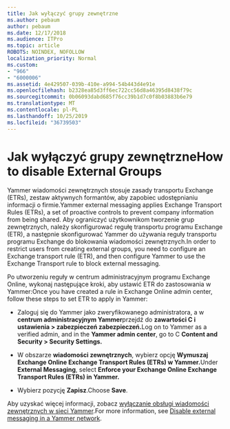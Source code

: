 ```yaml
---
title: Jak wyłączyć grupy zewnętrzne
ms.author: pebaum
author: pebaum
ms.date: 12/17/2018
ms.audience: ITPro
ms.topic: article
ROBOTS: NOINDEX, NOFOLLOW
localization_priority: Normal
ms.custom:
- "966"
- "6000006"
ms.assetid: 4e429507-039b-410e-a994-54b443d4e91e
ms.openlocfilehash: b2328ea85d3ff6ec722cc56d8a46395d8438f79c
ms.sourcegitcommit: 0b06093dabd685f76cc39b1d7c0f8b03883b6e79
ms.translationtype: MT
ms.contentlocale: pl-PL
ms.lasthandoff: 10/25/2019
ms.locfileid: "36739503"
---
```

# <a name="how-to-disable-external-groups"></a><span data-ttu-id="e5f14-102">Jak wyłączyć grupy zewnętrzne</span><span class="sxs-lookup"><span data-stu-id="e5f14-102">How to disable External Groups</span></span>

<span data-ttu-id="e5f14-103">Yammer wiadomości zewnętrznych stosuje zasady transportu Exchange (ETRs), zestaw aktywnych formantów, aby zapobiec udostępnianiu informacji o firmie.</span><span class="sxs-lookup"><span data-stu-id="e5f14-103">Yammer external messaging applies Exchange Transport Rules (ETRs), a set of proactive controls to prevent company information from being shared.</span></span> <span data-ttu-id="e5f14-104">Aby ograniczyć użytkownikom tworzenie grup zewnętrznych, należy skonfigurować regułę transportu programu Exchange (ETR), a następnie skonfigurować Yammer do używania reguły transportu programu Exchange do blokowania wiadomości zewnętrznych.</span><span class="sxs-lookup"><span data-stu-id="e5f14-104">In order to restrict users from creating external groups, you need to configure an Exchange transport rule (ETR), and then configure Yammer to use the Exchange Transport rule to block external messaging.</span></span>
  
<span data-ttu-id="e5f14-105">Po utworzeniu reguły w centrum administracyjnym programu Exchange Online, wykonaj następujące kroki, aby ustawić ETR do zastosowania w Yammer:</span><span class="sxs-lookup"><span data-stu-id="e5f14-105">Once you have created a rule in Exchange Online admin center, follow these steps to set ETR to apply in Yammer:</span></span>
  
- <span data-ttu-id="e5f14-106">Zaloguj się do Yammer jako zweryfikowanego administratora, a w **centrum administracyjnym Yammer**przejdź do **zawartości C i ustawienia \> zabezpieczeń zabezpieczeń.**</span><span class="sxs-lookup"><span data-stu-id="e5f14-106">Log on to Yammer as a verified admin, and in the **Yammer admin center**, go to C **Content and Security \> Security Settings.**</span></span>

- <span data-ttu-id="e5f14-107">W obszarze **wiadomości zewnętrznych**, wybierz opcję **Wymuszaj Exchange Online Exchange Transport Rules (ETRs) w Yammer.**</span><span class="sxs-lookup"><span data-stu-id="e5f14-107">Under **External Messaging**, select **Enforce your Exchange Online Exchange Transport Rules (ETRs) in Yammer.**</span></span>

- <span data-ttu-id="e5f14-108">Wybierz pozycję **Zapisz**.</span><span class="sxs-lookup"><span data-stu-id="e5f14-108">Choose **Save**.</span></span>

<span data-ttu-id="e5f14-109">Aby uzyskać więcej informacji, zobacz [wyłączanie obsługi wiadomości zewnętrznych w sieci Yammer](https://docs.microsoft.com/yammer/work-with-external-users/disable-external-messaging).</span><span class="sxs-lookup"><span data-stu-id="e5f14-109">For more information, see [Disable external messaging in a Yammer network](https://docs.microsoft.com/yammer/work-with-external-users/disable-external-messaging).</span></span>
  